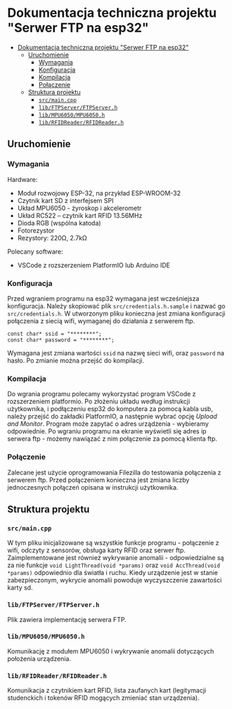 # Dokumentacja techniczna projektu "Serwer FTP na esp32"

- [Dokumentacja techniczna projektu "Serwer FTP na esp32"](#dokumentacja-techniczna-projektu-serwer-ftp-na-esp32)
  - [Uruchomienie](#uruchomienie)
    - [Wymagania](#wymagania)
    - [Konfiguracja](#konfiguracja)
    - [Kompilacja](#kompilacja)
    - [Połączenie](#połączenie)
  - [Struktura projektu](#struktura-projektu)
    - [`src/main.cpp`](#srcmaincpp)
    - [`lib/FTPServer/FTPServer.h`](#libftpserverftpserverh)
    - [`lib/MPU6050/MPU6050.h`](#libmpu6050mpu6050h)
    - [`lib/RFIDReader/RFIDReader.h`](#librfidreaderrfidreaderh)

## Uruchomienie

### Wymagania

Hardware:

- Moduł rozwojowy ESP-32, na przykład ESP-WROOM-32
- Czytnik kart SD z interfejsem SPI
- Układ MPU6050 - żyroskop i akcelerometr
- Układ RC522 – czytnik kart RFID 13.56MHz
- Dioda RGB (wspólna katoda)
- Fotorezystor
- Rezystory: 220Ω, 2.7kΩ

Polecany software:

- VSCode z rozszerzeniem PlatformIO lub Arduino IDE

### Konfiguracja

Przed wgraniem programu na esp32 wymagana jest wcześniejsza konfiguracja. Należy skopiować plik `src/credentials.h.sample` i nazwać go `src/credentials.h`. W utworzonym pliku konieczna jest zmiana konfiguracji połączenia z siecią wifi, wymaganej do działania z serwerem ftp.

```
const char* ssid = "********";
const char* password = "********";
```

Wymagana jest zmiana wartości `ssid` na nazwę sieci wifi, oraz `password` na hasło. Po zmianie można przejść do kompilacji.

### Kompilacja

Do wgrania programu polecamy wykorzystać program VSCode z rozszerzeniem platformio. Po złożeniu układu według instrukcji użytkownika, i podłączeniu esp32 do komputera za pomocą kabla usb, należy przejść do zakładki PlatformIO, a następnie wybrać opcję *Upload and Monitor*. Program może zapytać o adres urządzenia - wybieramy odpowiednie. Po wgraniu programu na ekranie wyświetli się adres ip serwera ftp - możemy nawiązać z nim połączenie za pomocą klienta ftp.

### Połączenie

Zalecane jest użycie oprogramowania Filezilla do testowania połączenia z serwerem ftp. Przed połączeniem konieczna jest zmiana liczby jednoczesnych połączeń opisana w instrukcji użytkownika.

## Struktura projektu

### `src/main.cpp`

W tym pliku inicjalizowane są wszystkie funkcje programu - połączenie z wifi, odczyty z sensorów, obsługa karty RFID oraz serwer ftp. Zaimplementowane jest również wykrywanie anomalii - odpowiedzialne są za nie funkcje `void LightThread(void *params)`  oraz `void AccThread(void *params)` odpowiednio dla światła i ruchu. Kiedy urządzenie jest w stanie zabezpieczonym, wykrycie anomalii powoduje wyczyszczenie zawartości karty sd.

### `lib/FTPServer/FTPServer.h`

Plik zawiera implementację serwera FTP.

### `lib/MPU6050/MPU6050.h`

Komunikację z modułem MPU6050 i wykrywanie anomalii dotyczących położenia urządzenia.

### `lib/RFIDReader/RFIDReader.h`

Komunikacja z czytnikiem kart RFID, lista zaufanych kart (legitymacji studenckich i tokenów RFID mogących zmieniać stan urządzenia).
